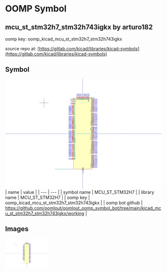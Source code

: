 # OOMP Symbol  
## mcu_st_stm32h7_stm32h743igkx  by arturo182  
  
oomp key: oomp_kicad_mcu_st_stm32h7_stm32h743igkx  
  
source repo at: [https://gitlab.com/kicad/libraries/kicad-symbols](https://gitlab.com/kicad/libraries/kicad-symbols)  
## Symbol  
  
[![working.png](working_600.png)](working.png)  
| name | value | 
| --- | --- | 
| symbol name | MCU_ST_STM32H7 | 
| library name | MCU_ST_STM32H7 | 
| oomp key | oomp_kicad_mcu_st_stm32h7_stm32h743igkx | 
| oomp bot github | https://github.com/oomlout/oomlout_oomp_symbol_bot/tree/main/kicad_mcu_st_stm32h7_stm32h743igkx/working | 
## Images  
  
[![working.png](working_140.png)](working.png)  
